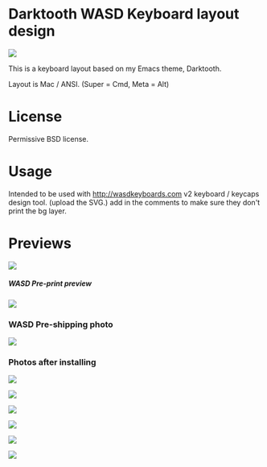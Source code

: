 # Darktooth WASD Keyboard layout design

[![](https://raw.githubusercontent.com/emacsfodder/dark-tooth-wasd/master/glam6.jpg)](https://raw.githubusercontent.com/emacsfodder/dark-tooth-wasd/master/glam6.jpg)

This is a keyboard layout based on my Emacs theme, Darktooth.

Layout is Mac / ANSI. (Super = Cmd, Meta = Alt)

# License

Permissive BSD license.

# Usage

Intended to be used with http://wasdkeyboards.com v2 keyboard / keycaps design tool. (upload the SVG.) add in the comments to make sure they don't print the bg layer.

# Previews

[![](https://raw.githubusercontent.com/emacsfodder/dark-tooth-wasd/master/dark-tooth-wasd.png)](https://raw.githubusercontent.com/emacsfodder/dark-tooth-wasd/master/dark-tooth-wasd.png)

##### WASD Pre-print preview #####

[![](https://raw.githubusercontent.com/emacsfodder/dark-tooth-wasd/master/wasd-preview.jpg)](https://raw.githubusercontent.com/emacsfodder/dark-tooth-wasd/master/wasd-preview.jpg)

### WASD Pre-shipping photo

[![](https://raw.githubusercontent.com/emacsfodder/dark-tooth-wasd/master/wasd-photo.png)](https://raw.githubusercontent.com/emacsfodder/dark-tooth-wasd/master/wasd-photo.png)

### Photos after installing

[![](https://raw.githubusercontent.com/emacsfodder/dark-tooth-wasd/master/glam1.jpg)](https://raw.githubusercontent.com/emacsfodder/dark-tooth-wasd/master/glam1.jpg)

[![](https://raw.githubusercontent.com/emacsfodder/dark-tooth-wasd/master/glam2.jpg)](https://raw.githubusercontent.com/emacsfodder/dark-tooth-wasd/master/glam2.jpg)

[![](https://raw.githubusercontent.com/emacsfodder/dark-tooth-wasd/master/glam3.jpg)](https://raw.githubusercontent.com/emacsfodder/dark-tooth-wasd/master/glam3.jpg)

[![](https://raw.githubusercontent.com/emacsfodder/dark-tooth-wasd/master/glam4.jpg)](https://raw.githubusercontent.com/emacsfodder/dark-tooth-wasd/master/glam4.jpg)

[![](https://raw.githubusercontent.com/emacsfodder/dark-tooth-wasd/master/glam5.jpg)](https://raw.githubusercontent.com/emacsfodder/dark-tooth-wasd/master/glam5.jpg)

[![](https://raw.githubusercontent.com/emacsfodder/dark-tooth-wasd/master/glam6.jpg)](https://raw.githubusercontent.com/emacsfodder/dark-tooth-wasd/master/glam6.jpg)
